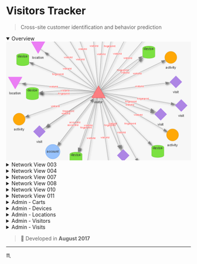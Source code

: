 # Visitors Tracker #

> Cross-site customer identification and behavior prediction

<details open>
  <summary>Overview</summary>
  <div align="center">
    <img max-width="1103px" max-height="707px" src="assets/img/tracker-network-009.png" />
  </div>
</details>

<details>
  <summary>Network View 003</summary>
  <div align="center">
    <img max-width="1146px" max-height="729px" src="assets/img/tracker-network-003.png" />
  </div>
</details>

<details>
  <summary>Network View 004</summary>
  <div align="center">
    <img max-width="725px" max-height="671px" src="assets/img/tracker-network-004.png" />
  </div>
</details>

<details>
  <summary>Network View 007</summary>
  <div align="center">
    <img max-width="1552px" max-height="724px" src="assets/img/tracker-network-007.png" />
  </div>
</details>

<details>
  <summary>Network View 008</summary>
  <div align="center">
    <img max-width="655px" max-height="650px" src="assets/img/tracker-network-008.png" />
  </div>
</details>

<details>
  <summary>Network View 010</summary>
  <div align="center">
    <img max-width="795px" max-height="723px" src="assets/img/tracker-network-010.png" />
  </div>
</details>

<details>
  <summary>Network View 011</summary>
  <div align="center">
    <img max-width="1123px" max-height="734px" src="assets/img/tracker-network-011.png" />
  </div>
</details>

<details>
  <summary>Admin - Carts</summary>
  <div align="center">
    <img max-width="1518px" max-height="763px" src="assets/img/trkcg-admin-carts-001.png" />
  </div>
</details>

<details>
  <summary>Admin - Devices</summary>
  <div align="center">
    <img max-width="1528px" max-height="763px" src="assets/img/trkcg-admin-devices-001.png" />
  </div>
</details>

<details>
  <summary>Admin - Locations</summary>
  <div align="center">
    <img max-width="1518px" max-height="765px" src="assets/img/trkcg-admin-locations-001.png" />
  </div>
</details>

<details>
  <summary>Admin - Visitors</summary>
  <div align="center">
    <img max-width="1521px" max-height="761px" src="assets/img/trkcg-admin-visitors-001.png" />
  </div>
</details>

<details>
  <summary>Admin - Visits</summary>
  <div align="center">
    <img max-width="1517px" max-height="762px" src="assets/img/trkcg-admin-visits-001.png" />
  </div>
</details>

> :calendar: Developed in **August 2017**

---

:scorpius:
